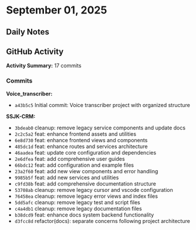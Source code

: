 # September 01, 2025

## Daily Notes

## GitHub Activity

**Activity Summary:** 17 commits

### Commits

**Voice_transcriber:**
- `a43b5c5` Initial commit: Voice transcriber project with organized structure

**SSJK-CRM:**
- `3bdeab0` cleanup: remove legacy service components and update docs
- `2c2c5a2` feat: enhance frontend assets and utilities
- `6e8d730` feat: enhance frontend views and components
- `485dc1d` feat: enhance routes and services architecture
- `46aadea` feat: update core configuration and dependencies
- `2e6dfea` feat: add comprehensive user guides
- `66bdc12` feat: add configuration and example files
- `23a2f60` feat: add new view components and error handling
- `9985b5f` feat: add new services and utilities
- `c9fd38b` feat: add comprehensive documentation structure
- `53708ab` cleanup: remove legacy cursor and vscode configuration
- `76458ea` cleanup: remove legacy error views and index files
- `5dd5afc` cleanup: remove legacy test and script files
- `c4a4db1` cleanup: remove legacy documentation files
- `b38dcd9` feat: enhance docs system backend functionality
- `d3fcc8d` refactor(docs): separate concerns following project architecture


